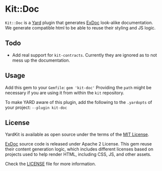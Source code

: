 # Kit::Doc

`Kit::Doc` is a [Yard](https://github.com/lsegal/yard) plugin that generates [ExDoc](https://github.com/elixir-lang/ex_doc) look-alike documentation. We generate compatible html to be able to reuse their styling and JS logic.

## Todo

- Add real support for `kit-contracts`. Currently they are ignored as to not mess up the documentation.

## Usage

Add this gem to your `Gemfile`:
`gem 'kit-doc'`
Providing the `path` might be necessary if you are using it from within the `kit` repository.

To make YARD aware of this plugin, add the following to the `.yardopts` of your project:
`--plugin kit-doc`

## License

YardKit is available as open source under the terms of the [MIT License](https://opensource.org/licenses/MIT).

[ExDoc](https://github.com/elixir-lang/ex_doc) source code is released under Apache 2 License. This gem reuse their content generation logic, which includes different licenses based on projects used to help render HTML, including CSS, JS, and other assets.

Check the [LICENSE](./LICENSE) file for more information.